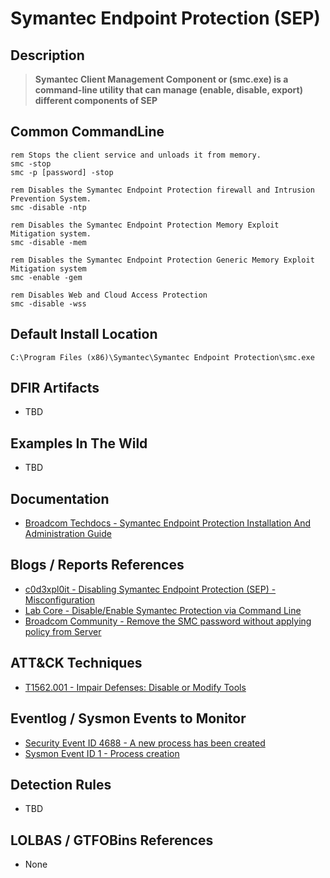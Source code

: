 # Symantec Endpoint Protection (SEP)

## Description

> **Symantec Client Management Component or (smc.exe) is a command-line utility that can manage (enable, disable, export) different components of SEP**

## Common CommandLine

```batch
rem Stops the client service and unloads it from memory.
smc -stop
smc -p [password] -stop

rem Disables the Symantec Endpoint Protection firewall and Intrusion Prevention System.
smc -disable -ntp

rem Disables the Symantec Endpoint Protection Memory Exploit Mitigation system.
smc -disable -mem

rem Disables the Symantec Endpoint Protection Generic Memory Exploit Mitigation system
smc -enable -gem

rem Disables Web and Cloud Access Protection
smc -disable -wss
```

## Default Install Location

```batch
C:\Program Files (x86)\Symantec\Symantec Endpoint Protection\smc.exe
```

## DFIR Artifacts

- TBD

## Examples In The Wild

- TBD

## Documentation

- [Broadcom Techdocs - Symantec Endpoint Protection Installation And Administration Guide](https://techdocs.broadcom.com/us/en/symantec-security-software/endpoint-security-and-management/endpoint-protection/all/appendices/windows-commands-for-the-endpoint-protection-clien-v9567615-d19e6200.html)

## Blogs / Reports References

- [c0d3xpl0it - Disabling Symantec Endpoint Protection (SEP) - Misconfiguration](https://www.c0d3xpl0it.com/2014/09/disabling-symantec-endpoint-protection.html)
- [Lab Core - Disable/Enable Symantec Protection via Command Line](http://eddiejackson.net/wp/?p=16129)
- [Broadcom Community - Remove the SMC password without applying policy from Server](https://community.broadcom.com/symantecenterprise/communities/community-home/librarydocuments/viewdocument?DocumentKey=4e841cf0-671a-4ed4-a463-a628126832ba&CommunityKey=1ecf5f55-9545-44d6-b0f4-4e4a7f5f5e68&tab=librarydocuments)

## ATT&CK Techniques

- [T1562.001 - Impair Defenses: Disable or Modify Tools](https://attack.mitre.org/techniques/T1562/001/)

## Eventlog / Sysmon Events to Monitor

- [Security Event ID 4688 - A new process has been created](https://www.ultimatewindowssecurity.com/securitylog/encyclopedia/event.aspx?eventID=4688)
- [Sysmon Event ID 1 - Process creation](https://www.ultimatewindowssecurity.com/securitylog/encyclopedia/event.aspx?eventid=90001)

## Detection Rules

- TBD

## LOLBAS / GTFOBins References

- None
